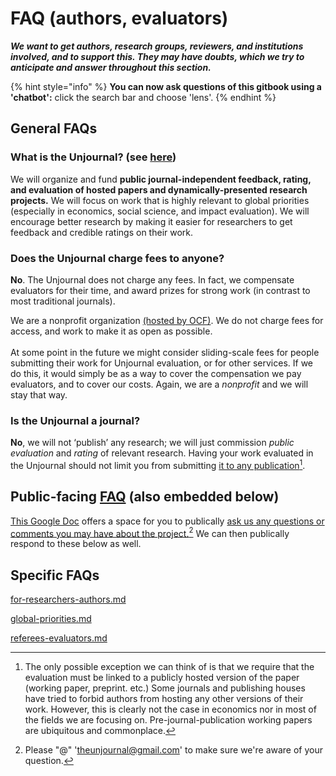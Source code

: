 # FAQ (authors, evaluators)

_**We want to get authors, research groups, reviewers, and institutions involved, and to support this. They may have doubts, which we try to anticipate and answer throughout this section.**_

{% hint style="info" %}
**You can now ask questions of this gitbook using a 'chatbot':** click the search bar and choose 'lens'.
{% endhint %}

## General FAQs

### **What is the Unjournal? (see** [**here**](<../README (1).md#in-a-nutshell>)**)**

We will organize and fund **public journal-independent feedback, rating, and evaluation of hosted papers and dynamically-presented research projects.** We will focus on work that is highly relevant to global priorities (especially in economics, social science, and impact evaluation). We will encourage better research by making it easier for researchers to get feedback and credible ratings on their work.

### **Does the Unjournal charge fees to anyone?**

**No**. The Unjournal does not charge any fees. In fact, we compensate evaluators for their time, and award prizes for strong work (in contrast to most traditional journals).

We are a nonprofit organization [(hosted by OCF)](https://opencollective.com/the-unjournal). We do not charge fees for access, and work to make it as open as possible. \
\
At some point in the future we might consider sliding-scale fees for people submitting their work for Unjournal evaluation, or for other services. If we do this, it would simply be as a way to cover the compensation we pay evaluators, and to cover our costs. Again, we are a _nonprofit_ and we will stay that way.

### **Is the Unjournal a journal?**

**No**, we will not ‘publish’ any research; we will just commission _public evaluation_ and _rating_ of relevant research. Having your work evaluated in the Unjournal should not limit you from submitting [it to any publication](#user-content-fn-1)[^1].

## Public-facing [FAQ](https://docs.google.com/document/d/1czeeaLFg9BcsCOJLHYxvnym5icvwmOEtQyEGuc8aaXA/edit?usp=sharing) (also embedded below)

[This Google Doc](https://docs.google.com/document/d/1czeeaLFg9BcsCOJLHYxvnym5icvwmOEtQyEGuc8aaXA/edit?usp=sharing) offers a space for you to publically [ask us any questions or comments you may have about the project.](#user-content-fn-2)[^2] We can then publically respond to these below as well.

## Specific FAQs

[for-researchers-authors.md](for-researchers-authors.md "mention")

[global-priorities.md](global-priorities.md "mention")

[referees-evaluators.md](referees-evaluators.md "mention")



[^1]: The only possible exception we can think of is that we require that the evaluation must be linked to a publicly hosted version of the paper (working paper, preprint. etc.) Some journals and publishing houses have tried to forbid authors from hosting any other versions of their work. However, this is clearly not the case in economics nor in most of the fields we are focusing on. Pre-journal-publication working papers are ubiquitous and commonplace.

[^2]: Please "@" 'theunjournal@gmail.com' to make sure we're aware of your question.
